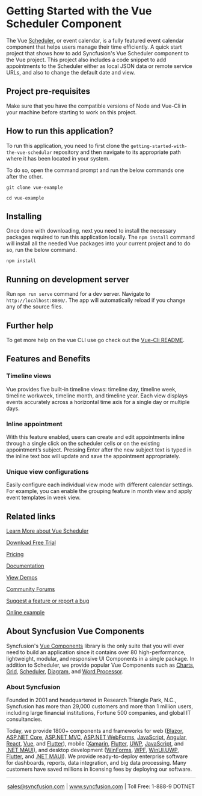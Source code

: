 # Getting Started with the Vue Scheduler Component 

The Vue [Scheduler](https://www.syncfusion.com/vue-components/vue-scheduler?utm_source=github&utm_medium=listing&utm_campaign=vue-scheduler-github-samples), or event calendar, is a fully featured event calendar component that helps users manage their time efficiently. A quick start project that shows how to add Syncfusion's Vue Scheduler component to the Vue project. This project also includes a code snippet to add appointments to the Scheduler either as local JSON data or remote service URLs, and also to change the default date and view.

## Project pre-requisites

Make sure that you have the compatible versions of Node and Vue-Cli in your machine before starting to work on this project.

## How to run this application?

To run this application, you need to first clone the `getting-started-with-the-vue-schedular` repository and then navigate to its appropriate path where it has been located in your system.

To do so, open the command prompt and run the below commands one after the other.

```
git clone vue-example

cd vue-example
```

## Installing

Once done with downloading, next you need to install the necessary packages required to run this application locally. The `npm install` command will install all the needed Vue packages into your current project and to do so, run the below command.

```
npm install
```

## Running on development server

Run `npm run serve` command for a dev server. Navigate to `http://localhost:8080/`. The app will automatically reload if you change any of the source files.

## Further help

To get more help on the vue CLI use go check out the [Vue-Cli README](https://github.com/vuejs/vue-cli/blob/master/README.md).

## Features and Benefits

### Timeline views

Vue provides five built-in timeline views: timeline day, timeline week, timeline workweek, timeline month, and timeline year. Each view displays events accurately across a horizontal time axis for a single day or multiple days.

### Inline appointment

With this feature enabled, users can create and edit appointments inline through a single click on the scheduler cells or on the existing appointment’s subject. Pressing Enter after the new subject text is typed in the inline text box will update and save the appointment appropriately.

### Unique view configurations

Easily configure each individual view mode with different calendar settings. For example, you can enable the grouping feature in month view and apply event templates in week view.

## Related links
[Learn More about Vue Scheduler](https://www.syncfusion.com/vue-components/vue-scheduler?utm_source=github&utm_medium=listing&utm_campaign=vue-scheduler-github-samples)

[Download Free Trial](https://www.syncfusion.com/downloads/vue?utm_source=github&utm_medium=listing&utm_campaign=vue-scheduler-github-samples)

[Pricing](https://www.syncfusion.com/sales/teamlicense?utm_source=github&utm_medium=listing&utm_campaign=vue-scheduler-github-samples)

[Documentation](https://ej2.syncfusion.com/vue/documentation/schedule/getting-started?utm_source=github&utm_medium=listing&utm_campaign=vue-scheduler-github-samples)

[View Demos](https://github.com/SyncfusionExamples/getting-started-with-the-vue-schedular?utm_source=github&utm_medium=listing&utm_campaign=vue-scheduler-github-samples)

[Community Forums](https://www.syncfusion.com/forums/vue-components?utm_source=github&utm_medium=listing&utm_campaign=vue-scheduler-github-samples)

[Suggest a feature or report a bug](https://www.syncfusion.com/feedback/vue?utm_source=github&utm_medium=listing&utm_campaign=vue-scheduler-github-samples)

[Online example](https://ej2.syncfusion.com/vue/demos/#/bootstrap5/schedule/default.html?utm_source=github&utm_medium=listing&utm_campaign=vue-scheduler-github-samples)

## About Syncfusion Vue Components

Syncfusion's [Vue Components](https://www.syncfusion.com/vue-components?utm_source=github&utm_medium=listing&utm_campaign=vue-scheduler-github-samples) library is the only suite that you will ever need to build an application since it contains over 80 high-performance, lightweight, modular, and responsive UI Components in a single package. In addition to Scheduler, we provide popular Vue Components such as [Charts](https://www.syncfusion.com/vue-components/vue-charts?utm_source=github&utm_medium=listing&utm_campaign=vue-speed-dial-github-samples), [Grid](https://www.syncfusion.com/vue-components/vue-grid?utm_source=github&utm_medium=listing&utm_campaign=vue-speed-dial-github-samples), [Scheduler](https://www.syncfusion.com/vue-components/vue-scheduler?utm_source=github&utm_medium=listing&utm_campaign=vue-scheduler-github-samples), [Diagram](https://www.syncfusion.com/vue-components/vue-diagram?utm_source=github&utm_medium=listing&utm_campaign=vue-scheduler-github-samples), and [Word Processor](https://www.syncfusion.com/vue-components/vue-word-processor?utm_source=github&utm_medium=listing&utm_campaign=vue-scheduler-github-samples).

### About Syncfusion
Founded in 2001 and headquartered in Research Triangle Park, N.C., Syncfusion has more than 29,000 customers and more than 1 million users, including large financial institutions, Fortune 500 companies, and global IT consultancies.

Today, we provide 1800+ components and frameworks for web ([Blazor](https://www.syncfusion.com/blazor-components?utm_source=github&utm_medium=listing&utm_campaign=vue-scheduler-github-samples), [ASP.NET Core](https://www.syncfusion.com/aspnet-core-ui-controls?utm_source=github&utm_medium=listing&utm_campaign=vue-scheduler-github-samples), [ASP.NET MVC](https://www.syncfusion.com/aspnet-mvc-ui-controls?utm_source=github&utm_medium=listing&utm_campaign=vue-scheduler-github-samples), [ASP.NET WebForms](https://www.syncfusion.com/jquery/aspnet-webforms-ui-controls?utm_source=github&utm_medium=listing&utm_campaign=vue-scheduler-github-samples), [JavaScript](https://www.syncfusion.com/javascript-ui-controls?utm_source=github&utm_medium=listing&utm_campaign=vue-scheduler-github-samples), [Angular](https://www.syncfusion.com/angular-components?utm_source=github&utm_medium=listing&utm_campaign=vue-scheduler-github-samples), [React](https://www.syncfusion.com/react-components?utm_source=github&utm_medium=listing&utm_campaign=vue-scheduler-github-samples), [Vue](https://www.syncfusion.com/vue-components?utm_source=github&utm_medium=listing&utm_campaign=vue-scheduler-github-samples), and [Flutter](https://www.syncfusion.com/flutter-widgets?utm_source=github&utm_medium=listing&utm_campaign=vue-scheduler-github-samples)), mobile ([Xamarin](https://www.syncfusion.com/xamarin-ui-controls?utm_source=github&utm_medium=listing&utm_campaign=vue-scheduler-github-samples), [Flutter](https://www.syncfusion.com/flutter-widgets?utm_source=github&utm_medium=listing&utm_campaign=vue-scheduler-github-samples), [UWP](https://www.syncfusion.com/uwp-ui-controls?utm_source=github&utm_medium=listing&utm_campaign=vue-scheduler-github-samples), [JavaScript](https://www.syncfusion.com/javascript-ui-controls?utm_source=github&utm_medium=listing&utm_campaign=vue-scheduler-github-samples), and [.NET MAUI](https://www.syncfusion.com/maui-controls?utm_source=github&utm_medium=listing&utm_campaign=vue-scheduler-github-samples)), and desktop development ([WinForms](https://www.syncfusion.com/winforms-ui-controls?utm_source=github&utm_medium=listing&utm_campaign=vue-scheduler-github-samples), [WPF](https://www.syncfusion.com/wpf-controls?utm_source=github&utm_medium=listing&utm_campaign=vue-scheduler-github-samples), [WinUI](https://www.syncfusion.com/winui-controls?utm_source=github&utm_medium=listing&utm_campaign=vue-scheduler-github-samples),[UWP](https://www.syncfusion.com/uwp-ui-controls?utm_source=github&utm_medium=listing&utm_campaign=vue-scheduler-github-samples), [Flutter](https://www.syncfusion.com/flutter-widgets?utm_source=github&utm_medium=listing&utm_campaign=vue-scheduler-github-samples), and [.NET MAUI](https://www.syncfusion.com/maui-controls?utm_source=github&utm_medium=listing&utm_campaign=vue-scheduler-github-samples)). We provide ready-to-deploy enterprise software for dashboards, reports, data integration, and big data processing. Many customers have saved millions in licensing fees by deploying our software.

<hr style="height:0.3px;border:none;color:lightgrey;background-color:lightgrey;" />

<p align="center">
<a href="mailto:sales@syncfusion.com?Subject=Syncfusion Vue Scheduler - GitHub" target="_top">sales@syncfusion.com</a> | <a href="https://www.syncfusion.com?utm_source=github&utm_medium=listing&utm_campaign=vue-scheduler-github-samples)">www.syncfusion.com</a> | Toll Free: 1-888-9 DOTNET <br>
</p>